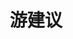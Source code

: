 ---
# Display name
title: 游建议

# Username (this should match the folder name)
authors:
- yjy

# Is this the primary user of the site?
superuser: true

# Role/position
role: 项目经理

# Organizations/Affiliations
organizations:
- name: XMU University
  url: ""

# Short bio (displayed in user profile at end of posts)
bio: My research interests include distributed robotics, mobile computing and programmable matter.

interests:
- 健身

education:
  courses:
  - course: 计算机技术 硕士
    institution: 厦门大学
    year: 2018--2021
  - course: 物联网工程 学士
    institution: 华侨大学
    year: 2014--2018

# Social/Academic Networking
# For available icons, see: https://sourcethemes.com/academic/docs/page-builder/#icons
#   For an email link, use "fas" icon pack, "envelope" icon, and a link in the
#   form "mailto:your-email@example.com" or "#contact" for contact widget.
social:
- icon: envelope
  icon_pack: fas
  link: '#contact'  # For a direct email link, use "mailto:test@example.org".
- icon: twitter
  icon_pack: fab
  link: https://twitter.com/GeorgeCushen
- icon: google-scholar
  icon_pack: ai
  link: https://scholar.google.co.uk/citations?user=sIwtMXoAAAAJ
- icon: github
  icon_pack: fab
  link: https://github.com/gcushen
# Link to a PDF of your resume/CV from the About widget.
# To enable, copy your resume/CV to `static/files/cv.pdf` and uncomment the lines below.
# - icon: cv
#   icon_pack: ai
#   link: files/cv.pdf

# Enter email to display Gravatar (if Gravatar enabled in Config)
email: ""

# Organizational groups that you belong to (for People widget)
#   Set this to `[]` or comment out if you are not using People widget.
user_groups:
- Developers
---